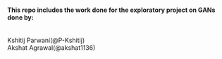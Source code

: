 <h4>This repo includes the work done for the exploratory project on GANs done by:</h4>
<br>Kshitij Parwani(@P-Kshitij)
<br>Akshat Agrawal(@akshat1136)

